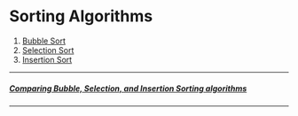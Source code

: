 # Sorting Algorithms
1. [Bubble Sort](BUBBLESORT.md)
1. [Selection Sort](SELECTIONSORT.md)
1. [Insertion Sort](INSERTIONSORT.md)

--- 
##### [Comparing Bubble, Selection, and Insertion Sorting algorithms](ComparingBubbleSelectionInsert.md)
---

